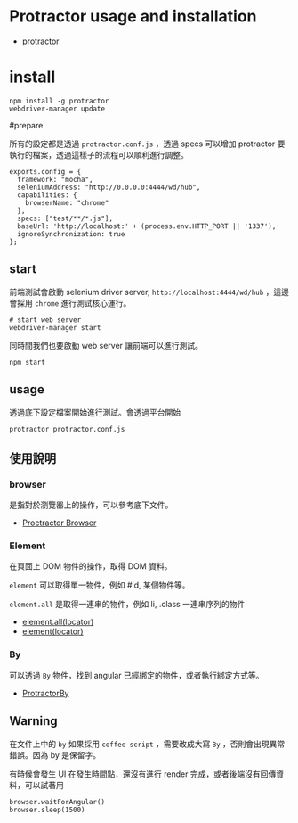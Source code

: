 # Protractor usage and installation

 * [protractor](http://angular.github.io/protractor/#/tutorial)

# install

```
npm install -g protractor
webdriver-manager update
```

#prepare

所有的設定都是透過 `protractor.conf.js` ，透過 specs 可以增加 protractor 要執行的檔案，透過這樣子的流程可以順利進行調整。

```
exports.config = {
  framework: "mocha",
  seleniumAddress: "http://0.0.0.0:4444/wd/hub",
  capabilities: {
    browserName: "chrome"
  },
  specs: ["test/**/*.js"],
  baseUrl: 'http://localhost:' + (process.env.HTTP_PORT || '1337'),
  ignoreSynchronization: true
};
```


## start


前端測試會啟動 selenium driver server, `http://localhost:4444/wd/hub` ，這邊會採用 `chrome` 進行測試核心運行。

```
# start web server
webdriver-manager start

```

同時間我們也要啟動 web server 讓前端可以進行測試。

```
npm start
```

## usage

透過底下設定檔案開始進行測試。會透過平台開始

```
protractor protractor.conf.js
```

## 使用說明


### browser

是指對於瀏覽器上的操作，可以參考底下文件。

 * [Proctractor Browser](http://angular.github.io/protractor/#/api?view=Protractor)

### Element

在頁面上 DOM 物件的操作，取得 DOM 資料。

`element` 可以取得單一物件，例如 #id, 某個物件等。

`element.all` 是取得一連串的物件，例如 li, .class 一連串序列的物件

 * [element.all(locator)](http://angular.github.io/protractor/#/api?view=ElementArrayFinder)
 * [element(locator)](http://angular.github.io/protractor/#/api?view=ElementFinder)

### By

可以透過 `By` 物件，找到 angular 已經綁定的物件，或者執行綁定方式等。

 * [ProtractorBy](http://angular.github.io/protractor/#/api?view=ProtractorBy)

## Warning

在文件上中的 `by` 如果採用 `coffee-script` ，需要改成大寫 `By` ，否則會出現異常錯誤。因為 by 是保留字。

有時候會發生 UI 在發生時間點，還沒有進行 render 完成，或者後端沒有回傳資料，可以試著用 

```
browser.waitForAngular()
browser.sleep(1500)
```





